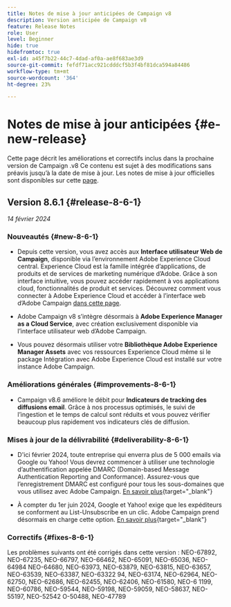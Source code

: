 ```yaml
---
title: Notes de mise à jour anticipées de Campaign v8
description: Version anticipée de Campaign v8
feature: Release Notes
role: User
level: Beginner
hide: true
hidefromtoc: true
exl-id: a45f7b22-44c7-4dad-af0a-ae8f683ae3d9
source-git-commit: fefdf71acc921cdddcf5b3f4bf81dca594a84486
workflow-type: tm+mt
source-wordcount: '364'
ht-degree: 23%

---
```


# Notes de mise à jour anticipées {#e-new-release}

Cette page décrit les améliorations et correctifs inclus dans la prochaine version de Campaign .v8 Ce contenu est sujet à des modifications sans préavis jusqu’à la date de mise à jour. Les notes de mise à jour officielles sont disponibles sur cette [page](../start/release-notes.md).

## Version 8.6.1 {#release-8-6-1}

_14 février 2024_


### Nouveautés {#new-8-6-1}

* Depuis cette version, vous avez accès aux **Interface utilisateur Web de Campaign**, disponible via l’environnement Adobe Experience Cloud central. Experience Cloud est la famille intégrée d’applications, de produits et de services de marketing numérique d’Adobe. Grâce à son interface intuitive, vous pouvez accéder rapidement à vos applications cloud, fonctionnalités de produit et services. Découvrez comment vous connecter à Adobe Experience Cloud et accéder à l’interface web d’Adobe Campaign [dans cette page](campaign-ui.md#ac-web-ui).


* Adobe Campaign v8 s’intègre désormais à **Adobe Experience Manager as a Cloud Service**, avec création exclusivement disponible via l’interface utilisateur web d’Adobe Campaign.

* Vous pouvez désormais utiliser votre **Bibliothèque Adobe Experience Manager Assets** avec vos ressources Experience Cloud même si le package Intégration avec Adobe Experience Cloud est installé sur votre instance Adobe Campaign.


### Améliorations générales {#improvements-8-6-1}

* Campaign v8.6 améliore le débit pour **Indicateurs de tracking des diffusions email**. Grâce à nos processus optimisés, le suivi de l’ingestion et le temps de calcul sont réduits et vous pouvez vérifier beaucoup plus rapidement vos indicateurs clés de diffusion.


### Mises à jour de la délivrabilité {#deliverability-8-6-1}

* D&#39;ici février 2024, toute entreprise qui enverra plus de 5 000 emails via Google ou Yahoo! Vous devrez commencer à utiliser une technologie d’authentification appelée DMARC (Domain-based Message Authentication Reporting and Conformance). Assurez-vous que l’enregistrement DMARC est configuré pour tous les sous-domaines que vous utilisez avec Adobe Campaign. [En savoir plus](https://experienceleague.adobe.com/docs/deliverability-learn/deliverability-best-practice-guide/additional-resources/technotes/implement-dmarc.html?lang=fr){target="_blank"}

* À compter du 1er juin 2024, Google et Yahoo! exige que les expéditeurs se conforment au List-Unsubscribe en un clic. Adobe Campaign prend désormais en charge cette option. [En savoir plus](https://experienceleague.adobe.com/docs/deliverability-learn/deliverability-best-practice-guide/additional-resources/campaign/acc-technical-recommendations.html#one-click-list-unsubscribe){target="_blank"}


### Correctifs {#fixes-8-6-1}

Les problèmes suivants ont été corrigés dans cette version : NEO-67892, NEO-67235, NEO-66797, NEO-66462, NEO-65091, NEO-65036, NEO-64984 NEO-64680, NEO-63973, NEO-63879, NEO-63815, NEO-63657, NEO-63539, NEO-63387, NEO-63322 94, NEO-63174, NEO-62964, NEO-62750, NEO-62686, NEO-62455, NEO-62406, NEO-61580, NEO-6 1199, NEO-60786, NEO-59544, NEO-59198, NEO-59059, NEO-58637, NEO-55197, NEO-52542 O-50488, NEO-47789